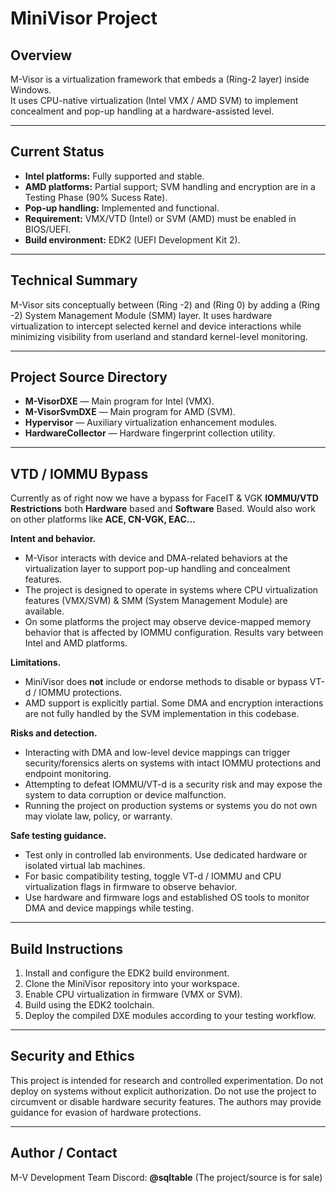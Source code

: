 # MiniVisor Project

## Overview
M-Visor is a virtualization framework that embeds a (Ring-2 layer) inside Windows.  
It uses CPU-native virtualization (Intel VMX / AMD SVM) to implement concealment and pop-up handling at a hardware-assisted level.

---

## Current Status
- **Intel platforms:** Fully supported and stable.  
- **AMD platforms:** Partial support; SVM handling and encryption are in a Testing Phase (90% Sucess Rate).  
- **Pop-up handling:** Implemented and functional.  
- **Requirement:** VMX/VTD (Intel) or SVM (AMD) must be enabled in BIOS/UEFI.  
- **Build environment:** EDK2 (UEFI Development Kit 2).

---

## Technical Summary
M-Visor sits conceptually between (Ring -2) and (Ring 0) by adding a (Ring -2) System Management Module (SMM) layer. It uses hardware virtualization to intercept selected kernel and device interactions while minimizing visibility from userland and standard kernel-level monitoring.

---

## Project Source Directory
- **M-VisorDXE** — Main program for Intel (VMX).  
- **M-VisorSvmDXE** — Main program for AMD (SVM).  
- **Hypervisor** — Auxiliary virtualization enhancement modules.  
- **HardwareCollector** — Hardware fingerprint collection utility.

---

## VTD / IOMMU Bypass
Currently as of right now we have a bypass for FaceIT & VGK **IOMMU/VTD Restrictions** both **Hardware** based and **Software** Based.
Would also work on other platforms like **ACE, CN-VGK, EAC...**

**Intent and behavior.**
- M-Visor interacts with device and DMA-related behaviors at the virtualization layer to support pop-up handling and concealment features.
- The project is designed to operate in systems where CPU virtualization features (VMX/SVM) & SMM (System Management Module) are available.
- On some platforms the project may observe device-mapped memory behavior that is affected by IOMMU configuration. Results vary between Intel and AMD platforms.

**Limitations.**
- MiniVisor does **not** include or endorse methods to disable or bypass VT-d / IOMMU protections.
- AMD support is explicitly partial. Some DMA and encryption interactions are not fully handled by the SVM implementation in this codebase.

**Risks and detection.**
- Interacting with DMA and low-level device mappings can trigger security/forensics alerts on systems with intact IOMMU protections and endpoint monitoring.
- Attempting to defeat IOMMU/VT-d is a security risk and may expose the system to data corruption or device malfunction.
- Running the project on production systems or systems you do not own may violate law, policy, or warranty.

**Safe testing guidance.**
- Test only in controlled lab environments. Use dedicated hardware or isolated virtual lab machines.  
- For basic compatibility testing, toggle VT-d / IOMMU and CPU virtualization flags in firmware to observe behavior.
- Use hardware and firmware logs and established OS tools to monitor DMA and device mappings while testing.

---

## Build Instructions
1. Install and configure the EDK2 build environment.  
2. Clone the MiniVisor repository into your workspace.  
3. Enable CPU virtualization in firmware (VMX or SVM).  
4. Build using the EDK2 toolchain.  
5. Deploy the compiled DXE modules according to your testing workflow.

---

## Security and Ethics
This project is intended for research and controlled experimentation. Do not deploy on systems without explicit authorization. Do not use the project to circumvent or disable hardware security features.
The authors may provide guidance for evasion of hardware protections.

---

## Author / Contact
M-V Development Team
Discord: **@sqltable**
(The project/source is for sale)
